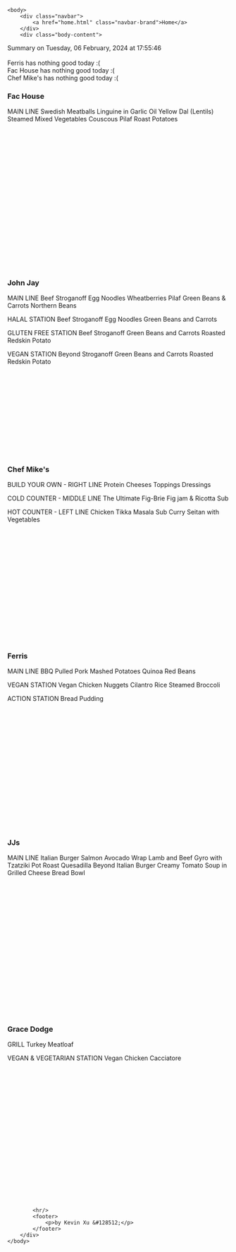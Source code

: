 <!DOCTYPE html>
<html>
    <head>
        <meta charset="UTF-8">
        <title>
Dining Info
</title>
        <link rel="stylesheet" type="text/css" href="/static/dining.css" />
    </head>

    <body>
        <div class="navbar">
            <a href="home.html" class="navbar-brand">Home</a>
        </div>
        <div class="body-content">
            
<div class="summary">
  Summary on Tuesday, 06 February, 2024 at 17:55:46
  <br><br>
  Ferris has nothing good today :(
  <br>
  Fac House has nothing good today :(
  <br>
  Chef Mike's has nothing good today :(
  <br>
</div>
<div class="w3-row-padding w3-center w3-margin-top">
  <div class="w3-third">
    <div class="w3-card w3-container" style="min-height:400px">
    <h3>Fac House</h3>
    <div class="list">
MAIN LINE
Swedish Meatballs
Linguine in Garlic Oil
Yellow Dal (Lentils)
Steamed Mixed Vegetables
Couscous Pilaf
Roast Potatoes
</div>
    <br>
    </div>
    <div class="w3-card w3-container" style="min-height:400px">
      <h3>John Jay</h3>
      <i class="fa fa-css3 w3-margin-bottom w3-text-theme" style="font-size:10px"></i>
      <div class="list">
MAIN LINE
Beef Stroganoff
Egg Noodles
Wheatberries Pilaf
Green Beans & Carrots
Northern Beans

HALAL STATION
Beef Stroganoff
Egg Noodles
Green Beans and Carrots

GLUTEN FREE STATION
Beef Stroganoff
Green Beans and Carrots
Roasted Redskin Potato

VEGAN STATION
Beyond Stroganoff
Green Beans and Carrots
Roasted Redskin Potato
</div>
      <br>
    </div>
  </div>
  <div class="w3-third">
    <div class="w3-card w3-container" style="min-height:400px">
    <h3>Chef Mike's</h3>
    <i class="fa fa-css3 w3-margin-bottom w3-text-theme" style="font-size:10px"></i>
      <div class="list">
BUILD YOUR OWN - RIGHT LINE
Protein
Cheeses
Toppings
Dressings

COLD COUNTER - MIDDLE LINE
The Ultimate Fig-Brie
Fig jam & Ricotta Sub

HOT COUNTER - LEFT LINE
Chicken Tikka Masala Sub
Curry Seitan with Vegetables
</div>
      <br>
    </div>
    <div class="w3-card w3-container" style="min-height:400px">
      <h3>Ferris</h3>
      <div class="list">
MAIN LINE
BBQ Pulled Pork
Mashed Potatoes
Quinoa
Red Beans

VEGAN STATION
Vegan Chicken Nuggets
Cilantro Rice
Steamed Broccoli

ACTION STATION
Bread Pudding
</div>
      <br>
    </div>
  </div>
  <div class="w3-third">
    <div class="w3-card w3-container" style="min-height:400px">
    <h3>JJs</h3>
    <i class="fa fa-diamond w3-margin-bottom w3-text-theme" style="font-size:10px"></i>
    <div class="list">
MAIN LINE
Italian Burger
Salmon Avocado Wrap
Lamb and Beef Gyro with Tzatziki
Pot Roast Quesadilla
Beyond Italian Burger
Creamy Tomato Soup in Grilled Cheese Bread Bowl
</div>
    <br>
    </div>
    <div class="w3-card w3-container" style="min-height:400px">
      <h3>Grace Dodge</h3>
      <i class="fa fa-diamond w3-margin-bottom w3-text-theme" style="font-size:10px"></i>
      <div class="list">
GRILL
Turkey Meatloaf

VEGAN & VEGETARIAN STATION
Vegan Chicken Cacciatore
</div>
      <br>
    </div>
  </div>
</div>



            <hr/>
            <footer>
                <p>by Kevin Xu &#128512;</p>
            </footer>
        </div>
    </body>
</html>